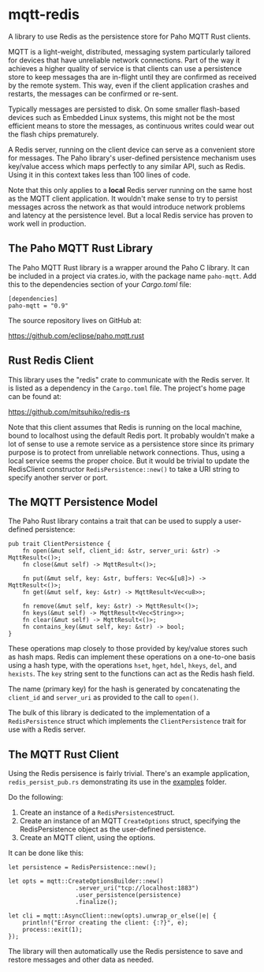 # mqtt-redis
A library to use Redis as the persistence store for Paho MQTT Rust clients.

MQTT is a light-weight, distributed, messaging system particularly tailored for devices that have unreliable network connections. Part of the way it achieves a higher quality of service is that clients can use a persistence store to keep messages tha are in-flight until they are confirmed as received by the remote system. This way, even if the client application crashes and restarts, the messages can be confirmed or re-sent.

Typically messages are persisted to disk. On some smaller flash-based devices such as Embedded Linux systems, this might not be the most efficient means to store the messages, as continuous writes could wear out the flash chips prematurely. 

A Redis server, running on the client device can serve as a convenient store for messages. The Paho library's user-defined persistence mechanism uses key/value access which maps perfectly to any similar API, such as Redis. Using it in this context takes less than 100 lines of code.

Note that this only applies to a **local** Redis server running on the same host as the MQTT client application. It wouldn't make sense to try to persist messages across the network as that would introduce network problems and latency at the persistence level. But a local Redis service has proven to work well in production.

## The Paho MQTT Rust Library

The Paho MQTT Rust library is a wrapper around the Paho C library. It can be included in a project via crates.io, with the package name `paho-mqtt`. Add this to the dependencies section of your _Cargo.toml_ file:

```
[dependencies]
paho-mqtt = "0.9"
```

 The source repository lives on GitHub at:

https://github.com/eclipse/paho.mqtt.rust


## Rust Redis Client

This library uses the "redis" crate to communicate with the Redis server. It is listed as a dependency in the `Cargo.toml` file. The project's home page can be found at:

https://github.com/mitsuhiko/redis-rs

Note that this client assumes that Redis is running on the local machine, bound to localhost using the default Redis port. It probably wouldn't make a lot of sense to use a remote service as a persistence store since its primary purpose is to protect from unreliable network connections. Thus, using a local service seems the proper choice. But it would be trivial to update the RedisClient constructor `RedisPersistence::new()` to take a URI string to specify another server or port.

## The MQTT Persistence Model

The Paho Rust library contains a trait that can be used to supply a user-defined persistence:

```
pub trait ClientPersistence {
    fn open(&mut self, client_id: &str, server_uri: &str) -> MqttResult<()>;
    fn close(&mut self) -> MqttResult<()>;

    fn put(&mut self, key: &str, buffers: Vec<&[u8]>) -> MqttResult<()>;
    fn get(&mut self, key: &str) -> MqttResult<Vec<u8>>;

    fn remove(&mut self, key: &str) -> MqttResult<()>;
    fn keys(&mut self) -> MqttResult<Vec<String>>;
    fn clear(&mut self) -> MqttResult<()>; 
    fn contains_key(&mut self, key: &str) -> bool;
}

``` 

These operations map closely to those provided by key/value stores such as hash maps. Redis can implement these operations on a one-to-one basis using a hash type, with the operations `hset`, `hget`, `hdel`, `hkeys`, `del`, and `hexists`. The `key` string sent to the functions can act as the Redis hash field.

The name (primary key) for the hash is generated by concatenating the `client_id` and `server_uri` as provided to the call to `open()`.

The bulk of this library is dedicated to the implementation of a `RedisPersistence` struct which implements the `ClientPersistence` trait for use with a Redis server.

## The MQTT Rust Client

Using the Redis persisence is fairly trivial. There's an example application, `redis_persist_pub.rs` demonstrating its use in the [examples](https://github.com/fpagliughi/mqtt.rust.redis/tree/master/examples) folder.

 Do the following:

1. Create an instance of a `RedisPersistence`struct.
2. Create an instance of an MQTT `CreateOptions` struct, specifying the RedisPersistence object as the user-defined persistence.
3. Create an MQTT client, using the options.

It can be done like this:
```
let persistence = RedisPersistence::new();

let opts = mqtt::CreateOptionsBuilder::new()
                   .server_uri("tcp://localhost:1883")
                   .user_persistence(persistence)
                   .finalize();

let cli = mqtt::AsyncClient::new(opts).unwrap_or_else(|e| {
    println!("Error creating the client: {:?}", e);
    process::exit(1);
});

```

The library will then automatically use the Redis persistence to save and restore messages and other data as needed.